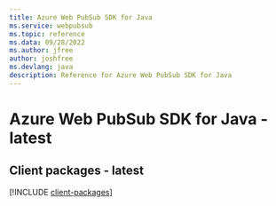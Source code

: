 ```yaml
---
title: Azure Web PubSub SDK for Java
ms.service: webpubsub
ms.topic: reference
ms.data: 09/28/2022
ms.author: jfree
author: joshfree
ms.devlang: java
description: Reference for Azure Web PubSub SDK for Java
---
```

# Azure Web PubSub SDK for Java - latest

## Client packages - latest
[!INCLUDE [client-packages](web-pubsub-client-index.md)]